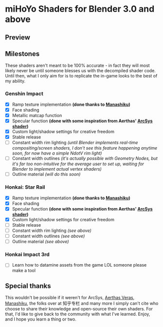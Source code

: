 # miHoYo Shaders for Blender 3.0 and above

## Preview

## Milestones
These shaders aren't meant to be 100% accurate - in fact they will most likely never be until someone blesses us with the decompiled shader code. Until then, what I only aim for is to replicate the in-game looks to the best of my ability.

### Genshin Impact
- [x] Ramp texture implementation **(done thanks to [Manashiku](https://github.com/Manashiku/MMDGenshin/))**
- [x] Face shading
- [x] Metallic matcap function
- [x] Specular function **(done with some inspiration from Aerthas' [ArcSys shader](https://github.com/Aerthas/BLENDER-Arc-System-Works-Shader))**
- [x] Custom light/shadow settings for creative freedom
- [x] Stable release
- [ ] Constant width rim lighting *(until Blender implements real-time compositing/screen shaders, I don't see this feature happening anytime soon, for now have a simple NdotV rim light)*
- [ ] Constant width outlines *(it's actually possible with Geometry Nodes, but it's far too non-intuitive for the average user to set up, waiting for Blender to implement actual vertex shaders)*
- [ ] Outline material *(will do this soon)*

### Honkai: Star Rail
- [x] Ramp texture implementation **(done thanks to [Manashiku](https://github.com/Manashiku/MMDGenshin/))**
- [x] Face shading
- [x] Specular function **(done with some inspiration from Aerthas' [ArcSys shader](https://github.com/Aerthas/BLENDER-Arc-System-Works-Shader))**
- [x] Custom light/shadow settings for creative freedom
- [ ] Stable release
- [ ] Constant width rim lighting *(see above)*
- [ ] Constant width outlines *(see above)*
- [ ] Outline material *(see above)*

### Honkai Impact 3rd
- [ ] Learn how to datamine assets from the game LOL someone please make a tool

## Special thanks
This wouldn't be possible if it weren't for ArcSys, [Aerthas Veras](https://github.com/Aerthas/), [Manashiku](https://github.com/Manashiku/), the folks over at 知乎专栏 and many more I simply can't cite who choose to share their knowledge and open-source their own shaders. For that, I'd like to give back to the community with what I've learned. Enjoy, and I hope you learn a thing or two.
